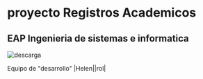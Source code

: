 # proyecto Registros Academicos
## EAP Ingenieria de sistemas e informatica
![descarga](https://github.com/Helen-Castro/proyecto/assets/164257773/9e1a835f-1dc0-4fcc-a650-c7ec2a29c30a)

 Equipo de "desarrollo"
|Helen||rol|
